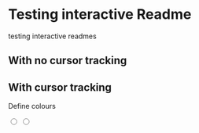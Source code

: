 
# Testing interactive Readme

testing interactive readmes

## With no cursor tracking

## With cursor tracking

<p color="FF0000">Define colours</p>
<input type="radio" value="Day">
<input type="radio" value="Day">

